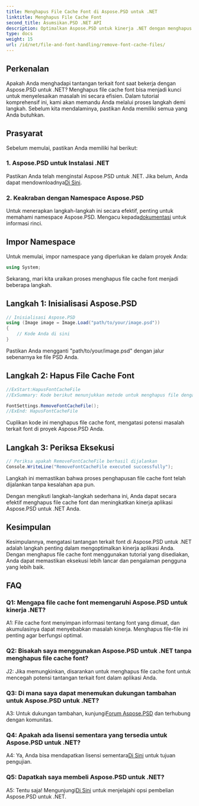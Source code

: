 ```yaml
---
title: Menghapus File Cache Font di Aspose.PSD untuk .NET
linktitle: Menghapus File Cache Font
second_title: Asumsikan.PSD .NET API
description: Optimalkan Aspose.PSD untuk kinerja .NET dengan menghapus file cache font. Ikuti panduan langkah demi langkah kami untuk eksekusi yang lancar.
type: docs
weight: 15
url: /id/net/file-and-font-handling/remove-font-cache-files/
---
```

## Perkenalan

Apakah Anda menghadapi tantangan terkait font saat bekerja dengan Aspose.PSD untuk .NET? Menghapus file cache font bisa menjadi kunci untuk menyelesaikan masalah ini secara efisien. Dalam tutorial komprehensif ini, kami akan memandu Anda melalui proses langkah demi langkah. Sebelum kita mendalaminya, pastikan Anda memiliki semua yang Anda butuhkan.

## Prasyarat

Sebelum memulai, pastikan Anda memiliki hal berikut:

### 1. Aspose.PSD untuk Instalasi .NET

 Pastikan Anda telah menginstal Aspose.PSD untuk .NET. Jika belum, Anda dapat mendownloadnya[Di Sini](https://releases.aspose.com/psd/net/).

### 2. Keakraban dengan Namespace Aspose.PSD

 Untuk menerapkan langkah-langkah ini secara efektif, penting untuk memahami namespace Aspose.PSD. Mengacu kepada[dokumentasi](https://reference.aspose.com/psd/net/) untuk informasi rinci.

## Impor Namespace

Untuk memulai, impor namespace yang diperlukan ke dalam proyek Anda:

```csharp
using System;
```

Sekarang, mari kita uraikan proses menghapus file cache font menjadi beberapa langkah.

## Langkah 1: Inisialisasi Aspose.PSD

```csharp
// Inisialisasi Aspose.PSD
using (Image image = Image.Load("path/to/your/image.psd"))
{
    // Kode Anda di sini
}
```

Pastikan Anda mengganti "path/to/your/image.psd" dengan jalur sebenarnya ke file PSD Anda.

## Langkah 2: Hapus File Cache Font

```csharp
//ExStart:HapusFontCacheFile
//ExSummary: Kode berikut menunjukkan metode untuk menghapus file dengan cache font yang dimuat.

FontSettings.RemoveFontCacheFile();
//ExEnd: HapusFontCacheFile
```

Cuplikan kode ini menghapus file cache font, mengatasi potensi masalah terkait font di proyek Aspose.PSD Anda.

## Langkah 3: Periksa Eksekusi

```csharp
// Periksa apakah RemoveFontCacheFile berhasil dijalankan
Console.WriteLine("RemoveFontCacheFile executed successfully");
```

Langkah ini memastikan bahwa proses penghapusan file cache font telah dijalankan tanpa kesalahan apa pun.

Dengan mengikuti langkah-langkah sederhana ini, Anda dapat secara efektif menghapus file cache font dan meningkatkan kinerja aplikasi Aspose.PSD untuk .NET Anda.

## Kesimpulan

Kesimpulannya, mengatasi tantangan terkait font di Aspose.PSD untuk .NET adalah langkah penting dalam mengoptimalkan kinerja aplikasi Anda. Dengan menghapus file cache font menggunakan tutorial yang disediakan, Anda dapat memastikan eksekusi lebih lancar dan pengalaman pengguna yang lebih baik.

## FAQ

### Q1: Mengapa file cache font memengaruhi Aspose.PSD untuk kinerja .NET?

A1: File cache font menyimpan informasi tentang font yang dimuat, dan akumulasinya dapat menyebabkan masalah kinerja. Menghapus file-file ini penting agar berfungsi optimal.

### Q2: Bisakah saya menggunakan Aspose.PSD untuk .NET tanpa menghapus file cache font?

J2: Jika memungkinkan, disarankan untuk menghapus file cache font untuk mencegah potensi tantangan terkait font dalam aplikasi Anda.

### Q3: Di mana saya dapat menemukan dukungan tambahan untuk Aspose.PSD untuk .NET?

 A3: Untuk dukungan tambahan, kunjungi[Forum Aspose.PSD](https://forum.aspose.com/c/psd/34) dan terhubung dengan komunitas.

### Q4: Apakah ada lisensi sementara yang tersedia untuk Aspose.PSD untuk .NET?

 A4: Ya, Anda bisa mendapatkan lisensi sementara[Di Sini](https://purchase.aspose.com/temporary-license/) untuk tujuan pengujian.

### Q5: Dapatkah saya membeli Aspose.PSD untuk .NET?

 A5: Tentu saja! Mengunjungi[Di Sini](https://purchase.aspose.com/buy) untuk menjelajahi opsi pembelian Aspose.PSD untuk .NET.